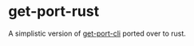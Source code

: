 # get-port-rust

A simplistic version of [get-port-cli](https://github.com/sindresorhus/get-port-cli) ported over to rust.
